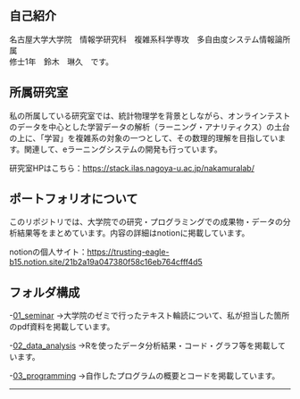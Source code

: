 ## 自己紹介

名古屋大学大学院　情報学研究科　複雑系科学専攻　多自由度システム情報論所属　<br>
修士1年　鈴木　琳久　です。

## 所属研究室

私の所属している研究室では、統計物理学を背景としながら、オンラインテストのデータを中心とした学習データの解析（ラーニング・アナリティクス）の土台の上に、「学習」を複雑系の対象の一つとして、その数理的理解を目指しています。関連して、eラーニングシステムの開発も行っています。<br>

研究室HPはこちら：https://stack.ilas.nagoya-u.ac.jp/nakamuralab/

## ポートフォリオについて

このリポジトリでは、大学院での研究・プログラミングでの成果物・データの分析結果等をまとめています。内容の詳細はnotionに掲載しています。<br>

notionの個人サイト：https://trusting-eagle-b15.notion.site/21b2a19a047380f58c16eb764cfff4d5

## フォルダ構成
-[01_seminar](01_seminar/) 
→大学院のゼミで行ったテキスト輪読について、私が担当した箇所のpdf資料を掲載しています。<br>

-[02_data_analysis](02_data_analysis/)
→Rを使ったデータ分析結果・コード・グラフ等を掲載しています。

-[03_programming](03_programming/) 
→自作したプログラムの概要とコードを掲載しています。

---
